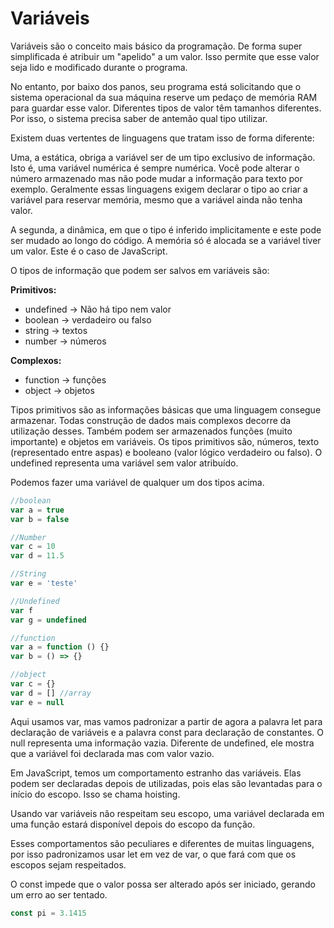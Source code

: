 # Variáveis

Variáveis são o conceito mais básico da programação. De forma super simplificada é atribuir um "apelido" a um valor. Isso permite que esse valor seja lido e modificado durante o programa.

No entanto, por baixo dos panos, seu programa está solicitando que o sistema operacional da sua máquina reserve um pedaço de memória RAM para guardar esse valor. Diferentes tipos de valor têm tamanhos diferentes. Por isso, o sistema precisa saber de antemão qual tipo utilizar.

Existem duas vertentes de linguagens que tratam isso de forma diferente:

Uma, a estática, obriga a variável ser de um tipo exclusivo de informação. Isto é, uma variável numérica é sempre numérica. Você pode alterar o número armazenado mas não pode mudar a informação para texto por exemplo. Geralmente essas linguagens exigem declarar o tipo ao criar a variável para reservar memória, mesmo que a variável ainda não tenha valor.

A segunda, a dinâmica, em que o tipo é inferido implicitamente e este pode ser mudado ao longo do código. A memória só é alocada se a variável tiver um valor. Este é o caso de JavaScript.

O tipos de informação que podem ser salvos em variáveis são:

**Primitivos:**

- undefined -> Não há tipo nem valor
- boolean -> verdadeiro ou falso
- string -> textos
- number -> números

**Complexos:**

- function -> funções
- object -> objetos

Tipos primitivos são as informações básicas que uma linguagem consegue armazenar. Todas construção de dados mais complexos decorre da utilização desses. Também podem ser armazenados funções (muito importante) e objetos em variáveis. Os tipos primitivos são, números, texto (representado entre aspas) e booleano (valor lógico verdadeiro ou falso). O undefined representa uma variável sem valor atribuído.

Podemos fazer uma variável de qualquer um dos tipos acima.

```js
//boolean
var a = true
var b = false

//Number
var c = 10
var d = 11.5

//String
var e = 'teste'

//Undefined
var f
var g = undefined
```

```js
//function
var a = function () {}
var b = () => {}

//object
var c = {}
var d = [] //array
var e = null
```

Aqui usamos var, mas vamos padronizar a partir de agora a palavra let para declaração de variáveis e a palavra const para declaração de constantes. O null representa uma informação vazia. Diferente de undefined, ele mostra que a variável foi declarada mas com valor vazio.

Em JavaScript, temos um comportamento estranho das variáveis. Elas podem ser declaradas depois de utilizadas, pois elas são levantadas para o início do escopo. Isso se chama hoisting.

Usando var variáveis não respeitam seu escopo, uma variável declarada em uma função estará disponível depois do escopo da função.

Esses comportamentos são peculiares e diferentes de muitas linguagens, por isso padronizamos usar let em vez de var, o que fará com que os escopos sejam respeitados.

O const impede que o valor possa ser alterado após ser iniciado, gerando um erro ao ser tentado.

```js
const pi = 3.1415
```
